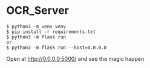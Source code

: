# OCR_Server

    $ python3 -m venv venv
    $ pip install -r requirements.txt
    $ python3 -m flask run 
    or
    $ python3 -m flask run --host=0.0.0.0

Open at http://0.0.0.0:5000/ and see the magic happen